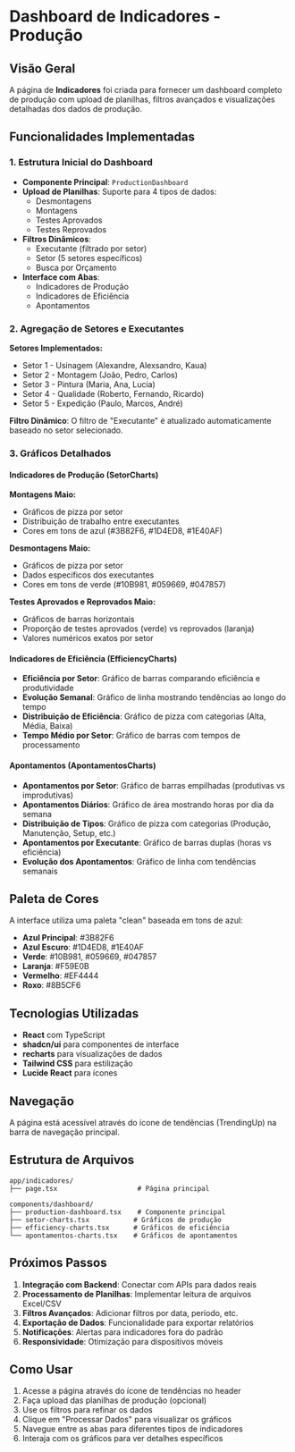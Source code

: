 # Dashboard de Indicadores - Produção

## Visão Geral

A página de **Indicadores** foi criada para fornecer um dashboard completo de produção com upload de planilhas, filtros avançados e visualizações detalhadas dos dados de produção.

## Funcionalidades Implementadas

### 1. Estrutura Inicial do Dashboard

- **Componente Principal**: `ProductionDashboard`
- **Upload de Planilhas**: Suporte para 4 tipos de dados:
  - Desmontagens
  - Montagens
  - Testes Aprovados
  - Testes Reprovados
- **Filtros Dinâmicos**:
  - Executante (filtrado por setor)
  - Setor (5 setores específicos)
  - Busca por Orçamento
- **Interface com Abas**:
  - Indicadores de Produção
  - Indicadores de Eficiência
  - Apontamentos

### 2. Agregação de Setores e Executantes

**Setores Implementados:**

- Setor 1 - Usinagem (Alexandre, Alexsandro, Kaua)
- Setor 2 - Montagem (João, Pedro, Carlos)
- Setor 3 - Pintura (Maria, Ana, Lucia)
- Setor 4 - Qualidade (Roberto, Fernando, Ricardo)
- Setor 5 - Expedição (Paulo, Marcos, André)

**Filtro Dinâmico**: O filtro de "Executante" é atualizado automaticamente baseado no setor selecionado.

### 3. Gráficos Detalhados

#### Indicadores de Produção (SetorCharts)

**Montagens Maio:**

- Gráficos de pizza por setor
- Distribuição de trabalho entre executantes
- Cores em tons de azul (#3B82F6, #1D4ED8, #1E40AF)

**Desmontagens Maio:**

- Gráficos de pizza por setor
- Dados específicos dos executantes
- Cores em tons de verde (#10B981, #059669, #047857)

**Testes Aprovados e Reprovados Maio:**

- Gráficos de barras horizontais
- Proporção de testes aprovados (verde) vs reprovados (laranja)
- Valores numéricos exatos por setor

#### Indicadores de Eficiência (EfficiencyCharts)

- **Eficiência por Setor**: Gráfico de barras comparando eficiência e produtividade
- **Evolução Semanal**: Gráfico de linha mostrando tendências ao longo do tempo
- **Distribuição de Eficiência**: Gráfico de pizza com categorias (Alta, Média, Baixa)
- **Tempo Médio por Setor**: Gráfico de barras com tempos de processamento

#### Apontamentos (ApontamentosCharts)

- **Apontamentos por Setor**: Gráfico de barras empilhadas (produtivas vs improdutivas)
- **Apontamentos Diários**: Gráfico de área mostrando horas por dia da semana
- **Distribuição de Tipos**: Gráfico de pizza com categorias (Produção, Manutenção, Setup, etc.)
- **Apontamentos por Executante**: Gráfico de barras duplas (horas vs eficiência)
- **Evolução dos Apontamentos**: Gráfico de linha com tendências semanais

## Paleta de Cores

A interface utiliza uma paleta "clean" baseada em tons de azul:

- **Azul Principal**: #3B82F6
- **Azul Escuro**: #1D4ED8, #1E40AF
- **Verde**: #10B981, #059669, #047857
- **Laranja**: #F59E0B
- **Vermelho**: #EF4444
- **Roxo**: #8B5CF6

## Tecnologias Utilizadas

- **React** com TypeScript
- **shadcn/ui** para componentes de interface
- **recharts** para visualizações de dados
- **Tailwind CSS** para estilização
- **Lucide React** para ícones

## Navegação

A página está acessível através do ícone de tendências (TrendingUp) na barra de navegação principal.

## Estrutura de Arquivos

```
app/indicadores/
├── page.tsx                    # Página principal

components/dashboard/
├── production-dashboard.tsx    # Componente principal
├── setor-charts.tsx           # Gráficos de produção
├── efficiency-charts.tsx      # Gráficos de eficiência
└── apontamentos-charts.tsx    # Gráficos de apontamentos
```

## Próximos Passos

1. **Integração com Backend**: Conectar com APIs para dados reais
2. **Processamento de Planilhas**: Implementar leitura de arquivos Excel/CSV
3. **Filtros Avançados**: Adicionar filtros por data, período, etc.
4. **Exportação de Dados**: Funcionalidade para exportar relatórios
5. **Notificações**: Alertas para indicadores fora do padrão
6. **Responsividade**: Otimização para dispositivos móveis

## Como Usar

1. Acesse a página através do ícone de tendências no header
2. Faça upload das planilhas de produção (opcional)
3. Use os filtros para refinar os dados
4. Clique em "Processar Dados" para visualizar os gráficos
5. Navegue entre as abas para diferentes tipos de indicadores
6. Interaja com os gráficos para ver detalhes específicos
